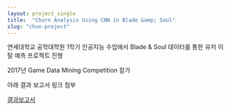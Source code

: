 ```yaml
---
layout: project_single
title:  "Churn Analysis Using CNN in Blade &amp; Soul"
slug: "chun-project"
---
```

연세대학교 공학대학원 1학기 인공지능 수업에서 Blade & Soul 데이터를 통한 유저 이탈 예측 프로젝트 진행

2017년 Game Data Mining Competition 참가

아래 결과 보고서 링크 첨부

[결과보고서](https://drive.google.com/open?id=16rb_rTR7QqxlsHYdpR9iODPr9KXDmR47)
